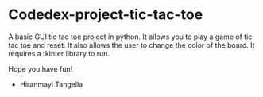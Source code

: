 # Codedex-project-tic-tac-toe
A basic GUI tic tac toe project in python. It allows you to play a game of tic tac toe and reset. It also allows the user to change the color of the board. 
It requires a tkinter library to run.

Hope you have fun!
- Hiranmayi Tangella
